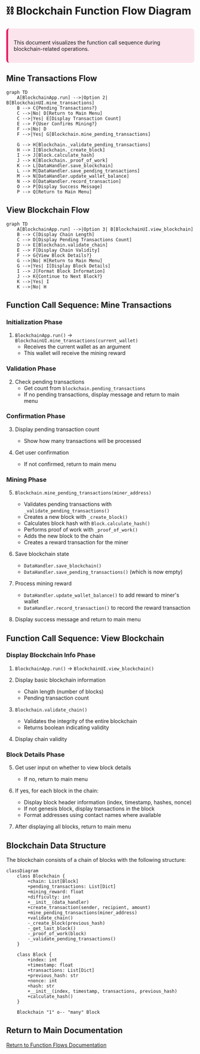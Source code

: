 # ⛓️ Blockchain Function Flow Diagram

<div style="background-color: #fce4ec; padding: 15px; border-radius: 8px; border-left: 5px solid #e91e63;">

This document visualizes the function call sequence during blockchain-related operations.

</div>

## Mine Transactions Flow

```mermaid
graph TD
    A[BlockchainApp.run] -->|Option 2| B[BlockchainUI.mine_transactions]
    B --> C{Pending Transactions?}
    C -->|No| D[Return to Main Menu]
    C -->|Yes| E[Display Transaction Count]
    E --> F{User Confirms Mining?}
    F -->|No| D
    F -->|Yes| G[Blockchain.mine_pending_transactions]
    
    G --> H[Blockchain._validate_pending_transactions]
    H --> I[Blockchain._create_block]
    I --> J[Block.calculate_hash]
    J --> K[Blockchain._proof_of_work]
    K --> L[DataHandler.save_blockchain]
    L --> M[DataHandler.save_pending_transactions]
    M --> N[DataHandler.update_wallet_balance]
    N --> O[DataHandler.record_transaction]
    O --> P[Display Success Message]
    P --> Q[Return to Main Menu]
```

## View Blockchain Flow

```mermaid
graph TD
    A[BlockchainApp.run] -->|Option 3| B[BlockchainUI.view_blockchain]
    B --> C[Display Chain Length]
    C --> D[Display Pending Transactions Count]
    D --> E[Blockchain.validate_chain]
    E --> F[Display Chain Validity]
    F --> G{View Block Details?}
    G -->|No| H[Return to Main Menu]
    G -->|Yes| I[Display Block Details]
    I --> J[Format Block Information]
    J --> K{Continue to Next Block?}
    K -->|Yes| I
    K -->|No| H
```

## Function Call Sequence: Mine Transactions

### Initialization Phase

1. `BlockchainApp.run()` → `BlockchainUI.mine_transactions(current_wallet)`
   - Receives the current wallet as an argument
   - This wallet will receive the mining reward

### Validation Phase

2. Check pending transactions
   - Get count from `blockchain.pending_transactions`
   - If no pending transactions, display message and return to main menu

### Confirmation Phase

3. Display pending transaction count
   - Show how many transactions will be processed
   
4. Get user confirmation
   - If not confirmed, return to main menu

### Mining Phase

5. `Blockchain.mine_pending_transactions(miner_address)`
   - Validates pending transactions with `_validate_pending_transactions()`
   - Creates a new block with `_create_block()`
   - Calculates block hash with `Block.calculate_hash()`
   - Performs proof of work with `_proof_of_work()`
   - Adds the new block to the chain
   - Creates a reward transaction for the miner
   
6. Save blockchain state
   - `DataHandler.save_blockchain()`
   - `DataHandler.save_pending_transactions()` (which is now empty)
   
7. Process mining reward
   - `DataHandler.update_wallet_balance()` to add reward to miner's wallet
   - `DataHandler.record_transaction()` to record the reward transaction
   
8. Display success message and return to main menu

## Function Call Sequence: View Blockchain

### Display Blockchain Info Phase

1. `BlockchainApp.run()` → `BlockchainUI.view_blockchain()`
   
2. Display basic blockchain information
   - Chain length (number of blocks)
   - Pending transaction count
   
3. `Blockchain.validate_chain()`
   - Validates the integrity of the entire blockchain
   - Returns boolean indicating validity
   
4. Display chain validity

### Block Details Phase

5. Get user input on whether to view block details
   - If no, return to main menu
   
6. If yes, for each block in the chain:
   - Display block header information (index, timestamp, hashes, nonce)
   - If not genesis block, display transactions in the block
   - Format addresses using contact names where available
   
7. After displaying all blocks, return to main menu

## Blockchain Data Structure

The blockchain consists of a chain of blocks with the following structure:

```mermaid
classDiagram
    class Blockchain {
        +chain: List[Block]
        +pending_transactions: List[Dict]
        +mining_reward: float
        +difficulty: int
        +__init__(data_handler)
        +create_transaction(sender, recipient, amount)
        +mine_pending_transactions(miner_address)
        +validate_chain()
        -_create_block(previous_hash)
        -_get_last_block()
        -_proof_of_work(block)
        -_validate_pending_transactions()
    }
    
    class Block {
        +index: int
        +timestamp: float
        +transactions: List[Dict]
        +previous_hash: str
        +nonce: int
        +hash: str
        +__init__(index, timestamp, transactions, previous_hash)
        +calculate_hash()
    }
    
    Blockchain "1" o-- "many" Block
```

## Return to Main Documentation

[Return to Function Flows Documentation](../FUNCTION_FLOWS.md)
